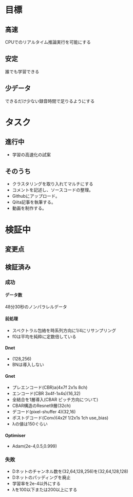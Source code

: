 # 目標
## 高速
CPUでのリアルタイム推論実行を可能にする
## 安定
誰でも学習できる
## 少データ
できるだけ少ない録音時間で足りるようにする
# タスク
## 進行中
- 学習の高速化の試案
## そのうち
- クラスタリングを取り入れてマルチにする
- コメントを記述し、ソースコードの整理。
- Githubにアップロード。
- Qiita記事を執筆する。
- 動画を制作する。

# 検証中
## 変更点
## 検証済み
### 成功
#### データ数
48分30秒のノンパラレルデータ
#### 前処理
- スペクトラル包絡を時系列方向に1/4にリサンプリング
- f0は平均を純粋に定数倍している
#### Dnet
- (128,256)
- BNは導入しない
#### Gnet
- プレエンコード(CBR)a(4x7f 2x1s 8ch)
- エンコード(CBR 3x4f-1x4s)(16,32)
- 全結合を1層導入(CBAR ピッチ方向について)
- CBAR構造のResnet9層(32ch)
- デコード(pixel-shuffer 4)(32,16)
- ポストデコード(Conv)(4x2f 1/2x1s 1ch use_bias)
- λの値は150ぐらい
#### Optimiser
- Adam(2e-4,0.5,0.999)
### 失敗
- Dネットのチャンネル数を(32,64,128,256)を(32,64,128,128)
- Dネットのパッディングを廃止
- 学習率を2e-4以外にする
- λを100以下または200以上にする